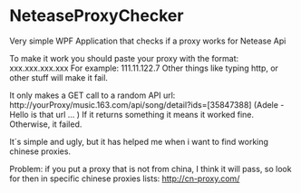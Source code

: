 # NeteaseProxyChecker
Very simple WPF Application that checks if a proxy works for Netease Api

To make it work you should paste your proxy with the format: xxx.xxx.xxx.xxx
For example: 111.11.122.7
Other things like typing http, or other stuff will make it fail.

It only makes a GET call to a random API url:  http://yourProxy/music.163.com/api/song/detail?ids=[35847388]
(Adele - Hello is that url ... )
If it returns something it means it worked fine. Otherwise, it failed.

It´s simple and ugly, but it has helped me when i want to find working chinese proxies.

Problem: if you put a proxy that is not from china, I think it will pass, so look for then in specific chinese proxies lists:
http://cn-proxy.com/
